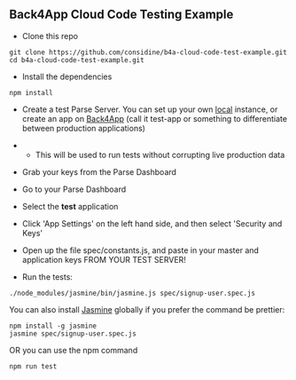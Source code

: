 ## Back4App Cloud Code Testing Example

* Clone this repo
```
git clone https://github.com/considine/b4a-cloud-code-test-example.git
cd b4a-cloud-code-test-example.git
```
* Install the dependencies
```
npm install
```
* Create a test Parse Server. You can set up your own [local](https://github.com/parse-community/parse-server) instance, or create an app on [Back4App](https://www.back4app.com/docs/overview/parse-create-new-app) (call it test-app or something to differentiate between production applications)
* - This will be used to run tests without corrupting live production data

* Grab your keys from the Parse Dashboard
 * Go to your Parse Dashboard
 * Select the **test** application
 * Click 'App Settings' on the left hand side, and then select 'Security and Keys'

* Open up the file spec/constants.js, and paste in your master and application keys FROM YOUR TEST SERVER!

* Run the tests:
```
./node_modules/jasmine/bin/jasmine.js spec/signup-user.spec.js
```
You can also install [Jasmine](https://github.com/jasmine/jasmine) globally if you prefer the command be prettier:
```
npm install -g jasmine
jasmine spec/signup-user.spec.js
```

OR you can use the npm command
```
npm run test
```
